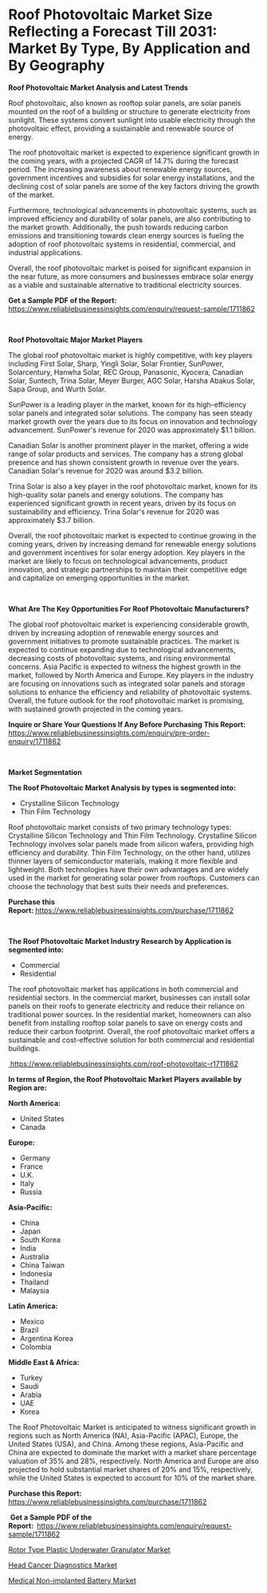 <p><h1>Roof Photovoltaic Market Size Reflecting a Forecast Till 2031: Market By Type, By Application and By Geography</h1></p><p><strong>Roof Photovoltaic Market Analysis and Latest Trends</strong></p>
<p><p>Roof photovoltaic, also known as rooftop solar panels, are solar panels mounted on the roof of a building or structure to generate electricity from sunlight. These systems convert sunlight into usable electricity through the photovoltaic effect, providing a sustainable and renewable source of energy.</p><p>The roof photovoltaic market is expected to experience significant growth in the coming years, with a projected CAGR of 14.7% during the forecast period. The increasing awareness about renewable energy sources, government incentives and subsidies for solar energy installations, and the declining cost of solar panels are some of the key factors driving the growth of the market.</p><p>Furthermore, technological advancements in photovoltaic systems, such as improved efficiency and durability of solar panels, are also contributing to the market growth. Additionally, the push towards reducing carbon emissions and transitioning towards clean energy sources is fueling the adoption of roof photovoltaic systems in residential, commercial, and industrial applications.</p><p>Overall, the roof photovoltaic market is poised for significant expansion in the near future, as more consumers and businesses embrace solar energy as a viable and sustainable alternative to traditional electricity sources.</p></p>
<p><strong>Get a Sample PDF of the Report:&nbsp;</strong> <a href="https://www.reliablebusinessinsights.com/enquiry/request-sample/1711862">https://www.reliablebusinessinsights.com/enquiry/request-sample/1711862</a></p>
<p>&nbsp;</p>
<p><strong>Roof Photovoltaic Major Market Players</strong></p>
<p><p>The global roof photovoltaic market is highly competitive, with key players including First Solar, Sharp, Yingli Solar, Solar Frontier, SunPower, Solarcentury, Hanwha Solar, REC Group, Panasonic, Kyocera, Canadian Solar, Suntech, Trina Solar, Meyer Burger, AGC Solar, Harsha Abakus Solar, Sapa Group, and Wurth Solar. </p><p>SunPower is a leading player in the market, known for its high-efficiency solar panels and integrated solar solutions. The company has seen steady market growth over the years due to its focus on innovation and technology advancement. SunPower's revenue for 2020 was approximately $1.1 billion.</p><p>Canadian Solar is another prominent player in the market, offering a wide range of solar products and services. The company has a strong global presence and has shown consistent growth in revenue over the years. Canadian Solar's revenue for 2020 was around $3.2 billion.</p><p>Trina Solar is also a key player in the roof photovoltaic market, known for its high-quality solar panels and energy solutions. The company has experienced significant growth in recent years, driven by its focus on sustainability and efficiency. Trina Solar's revenue for 2020 was approximately $3.7 billion.</p><p>Overall, the roof photovoltaic market is expected to continue growing in the coming years, driven by increasing demand for renewable energy solutions and government incentives for solar energy adoption. Key players in the market are likely to focus on technological advancements, product innovation, and strategic partnerships to maintain their competitive edge and capitalize on emerging opportunities in the market.</p></p>
<p>&nbsp;</p>
<p><strong>What Are The Key Opportunities For Roof Photovoltaic Manufacturers?</strong></p>
<p><p>The global roof photovoltaic market is experiencing considerable growth, driven by increasing adoption of renewable energy sources and government initiatives to promote sustainable practices. The market is expected to continue expanding due to technological advancements, decreasing costs of photovoltaic systems, and rising environmental concerns. Asia Pacific is expected to witness the highest growth in the market, followed by North America and Europe. Key players in the industry are focusing on innovations such as integrated solar panels and storage solutions to enhance the efficiency and reliability of photovoltaic systems. Overall, the future outlook for the roof photovoltaic market is promising, with sustained growth projected in the coming years.</p></p>
<p><strong>Inquire or Share Your Questions If Any Before Purchasing This Report:</strong> <a href="https://www.reliablebusinessinsights.com/enquiry/pre-order-enquiry/1711862">https://www.reliablebusinessinsights.com/enquiry/pre-order-enquiry/1711862</a></p>
<p>&nbsp;</p>
<p><strong>Market Segmentation</strong></p>
<p><strong>The Roof Photovoltaic Market Analysis by types is segmented into:</strong></p>
<p><ul><li>Crystalline Silicon Technology</li><li>Thin Film Technology</li></ul></p>
<p><p>Roof photovoltaic market consists of two primary technology types: Crystalline Silicon Technology and Thin Film Technology. Crystalline Silicon Technology involves solar panels made from silicon wafers, providing high efficiency and durability. Thin Film Technology, on the other hand, utilizes thinner layers of semiconductor materials, making it more flexible and lightweight. Both technologies have their own advantages and are widely used in the market for generating solar power from rooftops. Customers can choose the technology that best suits their needs and preferences.</p></p>
<p><strong>Purchase this Report:&nbsp;</strong><a href="https://www.reliablebusinessinsights.com/purchase/1711862">https://www.reliablebusinessinsights.com/purchase/1711862</a></p>
<p>&nbsp;</p>
<p><strong>The Roof Photovoltaic Market Industry Research by Application is segmented into:</strong></p>
<p><ul><li>Commercial</li><li>Residential</li></ul></p>
<p><p>The roof photovoltaic market has applications in both commercial and residential sectors. In the commercial market, businesses can install solar panels on their roofs to generate electricity and reduce their reliance on traditional power sources. In the residential market, homeowners can also benefit from installing rooftop solar panels to save on energy costs and reduce their carbon footprint. Overall, the roof photovoltaic market offers a sustainable and cost-effective solution for both commercial and residential buildings.</p></p>
<p><a href="https://www.reliablebusinessinsights.com/roof-photovoltaic-r1711862">&nbsp;https://www.reliablebusinessinsights.com/roof-photovoltaic-r1711862</a></p>
<p><strong>In terms of Region, the Roof Photovoltaic Market Players available by Region are:</strong></p>
<p>
    <p> <strong> North America: </strong>
        <ul>
            <li>United States</li>
            <li>Canada</li>
        </ul>
        </p> 
    <p> <strong> Europe: </strong>
        <ul>
            <li>Germany</li>
            <li>France</li>
            <li>U.K.</li>
            <li>Italy</li>
            <li>Russia</li>
        </ul>
        </p> 
    <p> <strong> Asia-Pacific: </strong>
        <ul>
            <li>China</li>
            <li>Japan</li>
            <li>South Korea</li>
            <li>India</li>
            <li>Australia</li>
            <li>China Taiwan</li>
            <li>Indonesia</li>
            <li>Thailand</li>
            <li>Malaysia</li>
        </ul>
        </p> 
    <p> <strong> Latin America: </strong>
        <ul>
            <li>Mexico</li>
            <li>Brazil</li>
            <li>Argentina Korea</li>
            <li>Colombia</li>
        </ul>
        </p> 
    <p> <strong> Middle East & Africa: </strong>
        <ul>
            <li>Turkey</li>
            <li>Saudi</li>
            <li>Arabia</li>
            <li>UAE</li>
            <li>Korea</li>
        </ul>
    </p>
    </p>
<p><p>The Roof Photovoltaic Market is anticipated to witness significant growth in regions such as North America (NA), Asia-Pacific (APAC), Europe, the United States (USA), and China. Among these regions, Asia-Pacific and China are expected to dominate the market with a market share percentage valuation of 35% and 28%, respectively. North America and Europe are also projected to hold substantial market shares of 20% and 15%, respectively, while the United States is expected to account for 10% of the market share.</p></p>
<p><strong>Purchase this Report: </strong><a href="https://www.reliablebusinessinsights.com/purchase/1711862">https://www.reliablebusinessinsights.com/purchase/1711862</a></p>
<p>&nbsp;<strong>Get a Sample PDF of the Report:&nbsp;&nbsp;</strong><a href="https://www.reliablebusinessinsights.com/enquiry/request-sample/1711862">https://www.reliablebusinessinsights.com/enquiry/request-sample/1711862</a></p>
<p><strong></strong></p>
<p><p><a href="https://github.com/marloy8/Market-Research-Report-List-5/blob/main/rotor-type-plastic-underwater-granulator-market.md">Rotor Type Plastic Underwater Granulator Market</a></p><p><a href="https://medium.com/@samirmayert67/head-cancer-diagnostics-market-size-market-segmentation-market-trends-and-growth-analysis-0519fc64629a">Head Cancer Diagnostics Market</a></p><p><a href="https://medium.com/@broderickleannon/medical-non-implanted-battery-market-emerging-trends-and-future-prospects-for-period-from-2024-to-59aed8576770">Medical Non-implanted Battery Market</a></p></p>